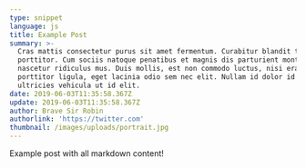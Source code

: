 ```yaml
---
type: snippet
language: js
title: Example Post
summary: >-
  Cras mattis consectetur purus sit amet fermentum. Curabitur blandit tempus
  porttitor. Cum sociis natoque penatibus et magnis dis parturient montes,
  nascetur ridiculus mus. Duis mollis, est non commodo luctus, nisi erat
  porttitor ligula, eget lacinia odio sem nec elit. Nullam id dolor id nibh
  ultricies vehicula ut id elit.
date: 2019-06-03T11:35:58.367Z
update: 2019-06-03T11:35:58.367Z
author: Brave Sir Robin
authorlink: 'https://twitter.com'
thumbnail: /images/uploads/portrait.jpg
---
```

Example post with all markdown content!
